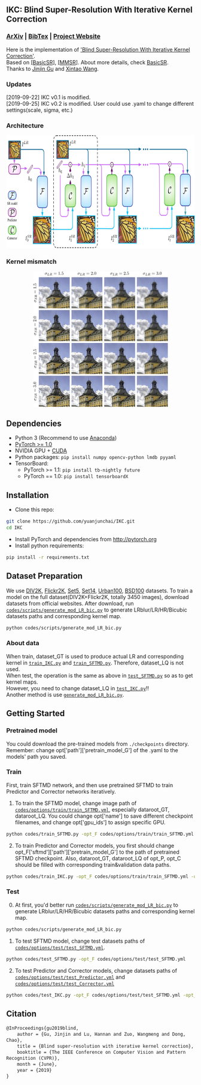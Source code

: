 ## IKC: Blind Super-Resolution With Iterative Kernel Correction
### [ArXiv](https://arxiv.org/abs/1904.03377) | [BibTex](#citation) | [Project Website](https://www.jasongt.com/projectpages/IKC.html)

Here is the implementation of ['Blind Super-Resolution With Iterative Kernel Correction'](https://www.jasongt.com/projectpages/IKC.html).<br/>
Based on [[BasicSR]](https://github.com/xinntao/BasicSR), [[MMSR]](https://github.com/open-mmlab/mmsr).
About more details, check [BasicSR](https://github.com/xinntao/BasicSR/tree/master/codes).<br/>
Thanks to [Jinjin Gu](https://scholar.google.com/citations?user=uMQ-G-QAAAAJ&hl=en) and [Xintao Wang](https://scholar.google.com/citations?hl=en&user=FQgZpQoAAAAJ).
### Updates
[2019-09-22] IKC v0.1 is modified.<br/>
[2019-09-25] IKC v0.2 is modified. User could use .yaml to change different settings(scale, sigma, etc.)

### Architecture
<p align="center">
  <img height="300" src="./data_samples/samples/pipeline.jpg">
</p>

### Kernel mismatch
<p align="center">
  <img height="360" src="./data_samples/samples/kernel.jpg">
</p>

## Dependencies
- Python 3 (Recommend to use [Anaconda](https://www.anaconda.com/download/#linux))
- [PyTorch >= 1.0](https://pytorch.org/)
- NVIDIA GPU + [CUDA](https://developer.nvidia.com/cuda-downloads)
- Python packages: `pip install numpy opencv-python lmdb pyyaml`
- TensorBoard: 
  - PyTorch >= 1.1: `pip install tb-nightly future`
  - PyTorch == 1.0: `pip install tensorboardX`

## Installation
- Clone this repo:
```bash
git clone https://github.com/yuanjunchai/IKC.git
cd IKC
```
- Install PyTorch and dependencies from http://pytorch.org
- Install python requirements:
```bash
pip install -r requirements.txt
```

## Dataset Preparation
We use [DIV2K](https://data.vision.ee.ethz.ch/cvl/DIV2K/), [Flickr2K](http://cv.snu.ac.kr/research/EDSR/Flickr2K.tar), [Set5](https://uofi.box.com/shared/static/kfahv87nfe8ax910l85dksyl2q212voc.zip), [Set14](https://uofi.box.com/shared/static/igsnfieh4lz68l926l8xbklwsnnk8we9.zip), [Urban100](https://uofi.box.com/shared/static/65upg43jjd0a4cwsiqgl6o6ixube6klm.zip), [BSD100](https://uofi.box.com/shared/static/qgctsplb8txrksm9to9x01zfa4m61ngq.zip) datasets. 
To train a model on the full dataset(DIV2K+Flickr2K, totally 3450 images), download datasets from official websites. 
After download, run [`codes/scripts/generate_mod_LR_bic.py`](codes/scripts/generate_mod_LR_bic.py) to generate LRblur/LR/HR/Bicubic datasets paths and corresponding kernel map. 
```bash
python codes/scripts/generate_mod_LR_bic.py
```
### About data
When train, dataset_GT is used to produce actual LR and corresponding kernel in [`train_IKC.py`](codes/train_IKC.py) and [`train_SFTMD.py`](codes/train_SFTMD.py). Therefore, dataset_LQ is not used.<br/>
When test, the operation is the same as above in [`test_SFTMD.py`](codes/test_SFTMD.py) so as to get kernel maps.<br/>
However, you need to change dataset_LQ in [`test_IKC.py`](codes/test_IKC.py)!!<br/>
Another method is use [`generate_mod_LR_bic.py`](codes/scripts/generate_mod_LR_bic.py).
## Getting Started
### Pretrained model
You could download the pre-trained models from `./checkpoints` directory.<br/>
Remember: change opt['path']['pretrain_model_G'] of the .yaml to the models' path you saved.

### Train
First, train SFTMD network, and then use pretrained SFTMD to train Predictor and Corrector networks iteratively.

1. To train the SFTMD model, change image path of [`codes/options/train/train_SFTMD.yml`](codes/options/train/train_SFTMD.yml), especially dataroot_GT, dataroot_LQ. You could change opt['name'] to save different checkpoint filenames, and change opt['gpu_ids'] to assign specific GPU.
```bash
python codes/train_SFTMD.py -opt_F codes/options/train/train_SFTMD.yml
```

2. To train Predictor and Corrector models, you first should change opt_F['sftmd']['path']['pretrain_model_G'] to the path of pretrained SFTMD checkpoint. Also, dataroot_GT, dataroot_LQ of opt_P, opt_C should be filled with corresponding train&validation data paths.
```bash
python codes/train_IKC.py -opt_F codes/options/train/train_SFTMD.yml -opt_P codes/options/train/train_Predictor.yml -opt_C codes/options/train/train_Corrector.yml
```

### Test
0. At first, you'd better run [`codes/scripts/generate_mod_LR_bic.py`](codes/scripts/generate_mod_LR_bic.py) to generate LRblur/LR/HR/Bicubic datasets paths and corresponding kernel map.
```bash
python codes/scripts/generate_mod_LR_bic.py
```
1. To test SFTMD model, change test datasets paths of [`codes/options/test/test_SFTMD.yml`](codes/options/test/test_SFTMD.yml).
```bash
python codes/test_SFTMD.py -opt_F codes/options/test/test_SFTMD.yml
```

2. To test Predictor and Corrector models, change datasets paths of [`codes/options/test/test_Predictor.yml`](codes/options/test/test_Predictor.yml) and [`codes/options/test/test_Corrector.yml`](codes/options/test/test_Corrector.yml)
```bash
python codes/test_IKC.py -opt_F codes/options/test/test_SFTMD.yml -opt_P codes/options/test/test_Predictor.yml -opt_C codes/options/test/test_Corrector.yml
```

## Citation
    @InProceedings{gu2019blind,
        author = {Gu, Jinjin and Lu, Hannan and Zuo, Wangmeng and Dong, Chao},
        title = {Blind super-resolution with iterative kernel correction},
        booktitle = {The IEEE Conference on Computer Vision and Pattern Recognition (CVPR)},
        month = {June},
        year = {2019}
    }
